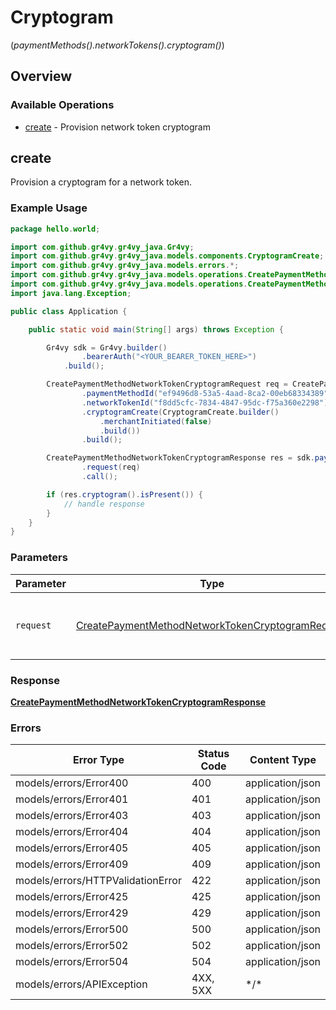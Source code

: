 # Cryptogram
(*paymentMethods().networkTokens().cryptogram()*)

## Overview

### Available Operations

* [create](#create) - Provision network token cryptogram

## create

Provision a cryptogram for a network token.

### Example Usage

```java
package hello.world;

import com.github.gr4vy.gr4vy_java.Gr4vy;
import com.github.gr4vy.gr4vy_java.models.components.CryptogramCreate;
import com.github.gr4vy.gr4vy_java.models.errors.*;
import com.github.gr4vy.gr4vy_java.models.operations.CreatePaymentMethodNetworkTokenCryptogramRequest;
import com.github.gr4vy.gr4vy_java.models.operations.CreatePaymentMethodNetworkTokenCryptogramResponse;
import java.lang.Exception;

public class Application {

    public static void main(String[] args) throws Exception {

        Gr4vy sdk = Gr4vy.builder()
                .bearerAuth("<YOUR_BEARER_TOKEN_HERE>")
            .build();

        CreatePaymentMethodNetworkTokenCryptogramRequest req = CreatePaymentMethodNetworkTokenCryptogramRequest.builder()
                .paymentMethodId("ef9496d8-53a5-4aad-8ca2-00eb68334389")
                .networkTokenId("f8dd5cfc-7834-4847-95dc-f75a360e2298")
                .cryptogramCreate(CryptogramCreate.builder()
                    .merchantInitiated(false)
                    .build())
                .build();

        CreatePaymentMethodNetworkTokenCryptogramResponse res = sdk.paymentMethods().networkTokens().cryptogram().create()
                .request(req)
                .call();

        if (res.cryptogram().isPresent()) {
            // handle response
        }
    }
}
```

### Parameters

| Parameter                                                                                                                       | Type                                                                                                                            | Required                                                                                                                        | Description                                                                                                                     |
| ------------------------------------------------------------------------------------------------------------------------------- | ------------------------------------------------------------------------------------------------------------------------------- | ------------------------------------------------------------------------------------------------------------------------------- | ------------------------------------------------------------------------------------------------------------------------------- |
| `request`                                                                                                                       | [CreatePaymentMethodNetworkTokenCryptogramRequest](../../models/operations/CreatePaymentMethodNetworkTokenCryptogramRequest.md) | :heavy_check_mark:                                                                                                              | The request object to use for the request.                                                                                      |

### Response

**[CreatePaymentMethodNetworkTokenCryptogramResponse](../../models/operations/CreatePaymentMethodNetworkTokenCryptogramResponse.md)**

### Errors

| Error Type                        | Status Code                       | Content Type                      |
| --------------------------------- | --------------------------------- | --------------------------------- |
| models/errors/Error400            | 400                               | application/json                  |
| models/errors/Error401            | 401                               | application/json                  |
| models/errors/Error403            | 403                               | application/json                  |
| models/errors/Error404            | 404                               | application/json                  |
| models/errors/Error405            | 405                               | application/json                  |
| models/errors/Error409            | 409                               | application/json                  |
| models/errors/HTTPValidationError | 422                               | application/json                  |
| models/errors/Error425            | 425                               | application/json                  |
| models/errors/Error429            | 429                               | application/json                  |
| models/errors/Error500            | 500                               | application/json                  |
| models/errors/Error502            | 502                               | application/json                  |
| models/errors/Error504            | 504                               | application/json                  |
| models/errors/APIException        | 4XX, 5XX                          | \*/\*                             |